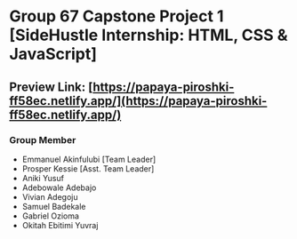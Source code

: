# Group 67 Capstone Project 1 [SideHustle Internship: HTML, CSS & JavaScript]

## Preview Link: [https://papaya-piroshki-ff58ec.netlify.app/](https://papaya-piroshki-ff58ec.netlify.app/)

### Group Member

- Emmanuel Akinfulubi [Team Leader]
- Prosper Kessie [Asst. Team Leader]
- Aniki Yusuf
- Adebowale Adebajo
- Vivian Adegoju
- Samuel Badekale
- Gabriel Ozioma
- Okitah Ebitimi Yuvraj
